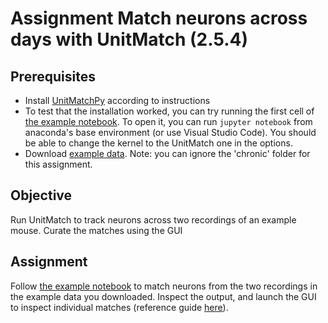 # Assignment Match neurons across days with UnitMatch (2.5.4)

## Prerequisites
- Install [UnitMatchPy](https://github.com/EnnyvanBeest/UnitMatch/tree/main/UnitMatchPy) according to instructions
- To test that the installation worked, you can try running the first cell of [the example notebook](https://github.com/EnnyvanBeest/UnitMatch/blob/main/UnitMatchPy/Demo%20Notebooks/UMPy_example.ipynb). To open it, you can run `jupyter notebook` from anaconda's base environment (or use Visual Studio Code). You should be able to change the kernel to the UnitMatch one in the options.
- Download [example data](https://figshare.com/articles/dataset/UnitMatch_Demo_-_data/24305758/1?file=42664381). Note: you can ignore the 'chronic' folder for this assignment.

## Objective
Run UnitMatch to track neurons across two recordings of an example mouse.
Curate the matches using the GUI

## Assignment
Follow [the example notebook](https://github.com/EnnyvanBeest/UnitMatch/blob/main/UnitMatchPy/Demo%20Notebooks/UMPy_example.ipynb)
to match neurons from the two recordings in the example data you downloaded. 
Inspect the output, and launch the GUI to inspect individual matches (reference guide [here](https://github.com/EnnyvanBeest/UnitMatch/blob/main/UnitMatchPy/Demo%20Notebooks/GUI_Reference_Guide.md)). 

